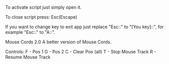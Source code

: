 To activate script just simply open it.

To close script press: Esc(Escape)

If you want to change key to exit app just replace "Esc::" to "[You key]::", for example "Esc::" to "A::".


Mouse Cords 2.0
A better version of Mouse Cords.


Controls:
F - Pos 1
G - Pos 2
C - Clear Pos (all)
T - Stop Mouse Track
R - Resume Mouse Track
